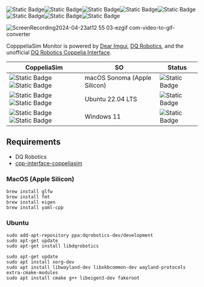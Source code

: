 ![Static Badge](https://img.shields.io/badge/Platform-Ubuntu_x64-orange)![Static Badge](https://img.shields.io/badge/untested-red)![Static Badge](https://img.shields.io/badge/Platform-Apple_silicon-magenta)![Static Badge](https://img.shields.io/badge/tested-green)![Static Badge](https://img.shields.io/badge/Written_in-C%2B%2B17-blue)![Static Badge](https://img.shields.io/badge/dqrobotics-cpp-ff0000)![Static Badge](https://img.shields.io/badge/dqrobotics-interface_coppeliasim-ff0000)![Static Badge](https://img.shields.io/badge/backend-glfw_opengl3-green)

![ScreenRecording2024-04-23at12 55 03-ezgif com-video-to-gif-converter](https://github.com/juanjqo/coppeliasim_monitor/assets/23158313/752ca428-49db-4df5-9d47-04605d04c556)


CopppeliaSim Monitor is powered by [Dear Imgui](https://github.com/ocornut/imgui), [DQ Robotics](https://dqrobotics.github.io/), and the unofficial [DQ Robotics Coppelia Interface](https://github.com/juanjqo/cpp-interface-coppeliasim).

| CoppeliaSim  | SO | Status |
| ------------- | ------------- |------------- |
| ![Static Badge](https://img.shields.io/badge/CoppeliaSim-4.6.0--rev18-orange)![Static Badge](https://img.shields.io/badge/arm64-blue)| macOS Sonoma (Apple Silicon) | ![Static Badge](https://img.shields.io/badge/experimental-red)|
| ![Static Badge](https://img.shields.io/badge/CoppeliaSim-4.6.0--rev18-orange)![Static Badge](https://img.shields.io/badge/x64-blue)   | Ubuntu 22.04 LTS  |  ![Static Badge](https://img.shields.io/badge/Unsupported-gray)|
| ![Static Badge](https://img.shields.io/badge/CoppeliaSim-4.6.0--rev18-orange)![Static Badge](https://img.shields.io/badge/x64-blue)   | Windows 11  |  ![Static Badge](https://img.shields.io/badge/Unsupported-gray)


## Requirements

- DQ Robotics
- [cpp-interface-coppeliasim](https://github.com/juanjqo/cpp-interface-coppeliasim)

### MacOS (Apple Silicon)

```shell
brew install glfw
brew install fmt
brew install eigen
brew install yaml-cpp
```

### Ubuntu 



```shell
sudo add-apt-repository ppa:dqrobotics-dev/development
sudo apt-get update
sudo apt-get install libdqrobotics
```

```shell
sudo apt-get update
sudo apt install xorg-dev
sudo apt install libwayland-dev libxkbcommon-dev wayland-protocols extra-cmake-modules
sudo apt install cmake g++ libeigen3-dev fakeroot
```
